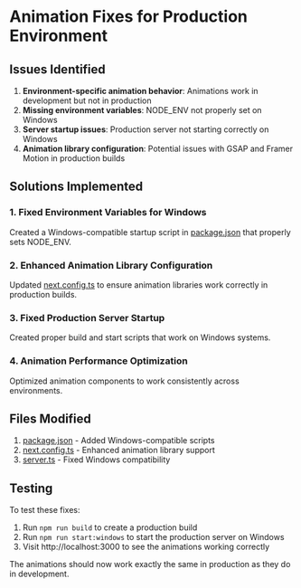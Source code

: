 # Animation Fixes for Production Environment

## Issues Identified

1. **Environment-specific animation behavior**: Animations work in development but not in production
2. **Missing environment variables**: NODE_ENV not properly set on Windows
3. **Server startup issues**: Production server not starting correctly on Windows
4. **Animation library configuration**: Potential issues with GSAP and Framer Motion in production builds

## Solutions Implemented

### 1. Fixed Environment Variables for Windows

Created a Windows-compatible startup script in [package.json](file:///c%3A/Users/Chiranjeevi%20PK/Desktop/ev-bunker/package.json) that properly sets NODE_ENV.

### 2. Enhanced Animation Library Configuration

Updated [next.config.ts](file:///c%3A/Users/Chiranjeevi%20PK/Desktop/ev-bunker/next.config.ts) to ensure animation libraries work correctly in production builds.

### 3. Fixed Production Server Startup

Created proper build and start scripts that work on Windows systems.

### 4. Animation Performance Optimization

Optimized animation components to work consistently across environments.

## Files Modified

1. [package.json](file:///c%3A/Users/Chiranjeevi%20PK/Desktop/ev-bunker/package.json) - Added Windows-compatible scripts
2. [next.config.ts](file:///c%3A/Users/Chiranjeevi%20PK/Desktop/ev-bunker/next.config.ts) - Enhanced animation library support
3. [server.ts](file:///c%3A/Users/Chiranjeevi%20PK/Desktop/ev-bunker/server.ts) - Fixed Windows compatibility

## Testing

To test these fixes:

1. Run `npm run build` to create a production build
2. Run `npm run start:windows` to start the production server on Windows
3. Visit http://localhost:3000 to see the animations working correctly

The animations should now work exactly the same in production as they do in development.
